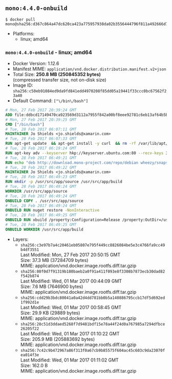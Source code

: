 ## `mono:4.4.0-onbuild`

```console
$ docker pull mono@sha256:d367c864a47dc620ca423a775957938da02b3556444796f811a492666d7d1051
```

-	Platforms:
	-	linux; amd64

### `mono:4.4.0-onbuild` - linux; amd64

-	Docker Version: 1.12.6
-	Manifest MIME: `application/vnd.docker.distribution.manifest.v2+json`
-	Total Size: **250.8 MB (250845352 bytes)**  
	(compressed transfer size, not on-disk size)
-	Image ID: `sha256:c50eb91084ed9da9fd841edd4970208f85dd05a19441f33ccc0bc67562f23a40`
-	Default Command: `["\/bin\/bash"]`

```dockerfile
# Mon, 27 Feb 2017 20:39:24 GMT
ADD file:ddbcd17149470ca923569d3112a7955f842a00bf8eee92781c6eb13af64b5b82 in / 
# Mon, 27 Feb 2017 20:39:25 GMT
CMD ["/bin/bash"]
# Tue, 28 Feb 2017 06:07:11 GMT
MAINTAINER Jo Shields <jo.shields@xamarin.com>
# Tue, 28 Feb 2017 06:07:33 GMT
RUN apt-get update 	&& apt-get install -y curl 	&& rm -rf /var/lib/apt/lists/*
# Tue, 28 Feb 2017 06:19:24 GMT
RUN apt-key adv --keyserver hkp://keyserver.ubuntu.com:80 --recv-keys 3FA7E0328081BFF6A14DA29AA6A19B38D3D831EF
# Tue, 28 Feb 2017 06:49:21 GMT
RUN echo "deb http://download.mono-project.com/repo/debian wheezy/snapshots/4.4.0.182 main" > /etc/apt/sources.list.d/mono-xamarin.list 	&& apt-get update 	&& apt-get install -y binutils mono-devel ca-certificates-mono fsharp mono-vbnc nuget referenceassemblies-pcl 	&& rm -rf /var/lib/apt/lists/* /tmp/*
# Tue, 28 Feb 2017 06:49:22 GMT
MAINTAINER Jo Shields <jo.shields@xamarin.com>
# Tue, 28 Feb 2017 06:49:23 GMT
RUN mkdir -p /usr/src/app/source /usr/src/app/build
# Tue, 28 Feb 2017 06:49:24 GMT
WORKDIR /usr/src/app/source
# Tue, 28 Feb 2017 06:49:24 GMT
ONBUILD COPY . /usr/src/app/source
# Tue, 28 Feb 2017 06:49:24 GMT
ONBUILD RUN nuget restore -NonInteractive
# Tue, 28 Feb 2017 06:49:25 GMT
ONBUILD RUN xbuild /property:Configuration=Release /property:OutDir=/usr/src/app/build/
# Tue, 28 Feb 2017 06:49:25 GMT
ONBUILD WORKDIR /usr/src/app/build
```

-	Layers:
	-	`sha256:c3e97b7a4c20461eb05807e795f449cc8826084be5e3c4766fa9cc49b4df3551`  
		Last Modified: Mon, 27 Feb 2017 20:50:15 GMT  
		Size: 37.3 MB (37284709 bytes)  
		MIME: application/vnd.docker.image.rootfs.diff.tar.gzip
	-	`sha256:80f0d7f91319b180baeb2a0f91a411f093e8f3308b7873ecb30dad82f542b874`  
		Last Modified: Wed, 01 Mar 2017 00:44:09 GMT  
		Size: 7.6 MB (7646900 bytes)  
		MIME: application/vnd.docker.image.rootfs.diff.tar.gzip
	-	`sha256:cdd29b3bdc80041a0a42d4dd781bb0b5a140886795ccb17df5d692ed1f992d1e`  
		Last Modified: Wed, 01 Mar 2017 00:58:45 GMT  
		Size: 29.9 KB (29889 bytes)  
		MIME: application/vnd.docker.image.rootfs.diff.tar.gzip
	-	`sha256:28c51d3ddaed5268f7d9481bdf15e78a44f24d0a767985a7294dfbce26205f22`  
		Last Modified: Wed, 01 Mar 2017 01:10:22 GMT  
		Size: 205.9 MB (205883692 bytes)  
		MIME: application/vnd.docker.image.rootfs.diff.tar.gzip
	-	`sha256:7c42c9b472967a86f313f0a67cb9b85575f604ac45c603c9da23070fea014f3e`  
		Last Modified: Wed, 01 Mar 2017 01:11:02 GMT  
		Size: 162.0 B  
		MIME: application/vnd.docker.image.rootfs.diff.tar.gzip
